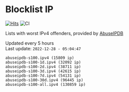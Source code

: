 # Blocklist IP

[![Hits](https://hits.seeyoufarm.com/api/count/incr/badge.svg?url=https%3A%2F%2Fgithub.com%2Fborestad%2Fblocklist-ip%2F&count_bg=%2379C83D&title_bg=%23555555&icon=&icon_color=%23E7E7E7&title=hits&edge_flat=false)](https://hits.seeyoufarm.com)  ![CI](https://img.shields.io/github/workflow/status/borestad/blocklist-ip/CI?style=flat-square)

Lists with worst IPv4 offenders, provided by [AbuseIPDB](https://www.abuseipdb.com/)

<!-- FOOTER-PLACEHOLDER -->
Updated every 5 hours<br>
Last update: `2022-12-28 - 05:04:47`
```
abuseipdb-s100.ipv4 (15809 ip)
abuseipdb-s100-1d.ipv4 (32092 ip)
abuseipdb-s100-2d.ipv4 (38711 ip)
abuseipdb-s100-3d.ipv4 (42615 ip)
abuseipdb-s100-7d.ipv4 (54131 ip)
abuseipdb-s100-30d.ipv4 (96445 ip)
abuseipdb-s100-all.ipv4 (130859 ip)
```
